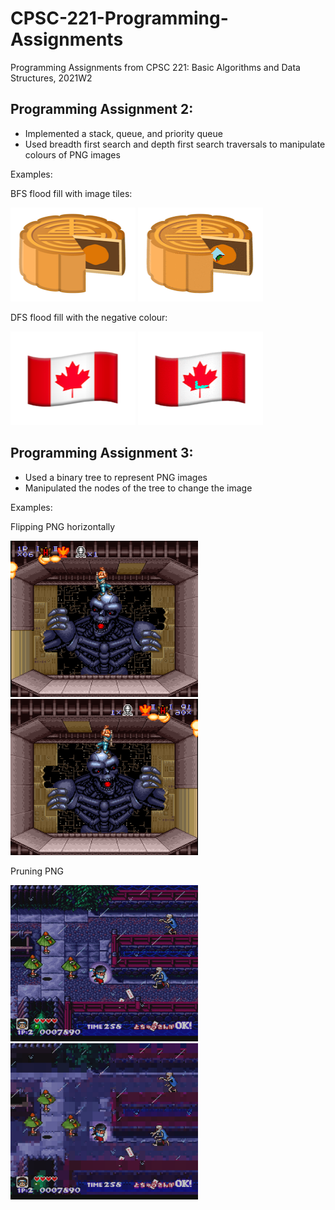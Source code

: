 # CPSC-221-Programming-Assignments
Programming Assignments from CPSC 221: Basic Algorithms and Data Structures, 2021W2 

## Programming Assignment 2: 
- Implemented a stack, queue, and priority queue
- Used breadth first search and depth first search traversals to manipulate colours of PNG images 

Examples: 

BFS flood fill with image tiles: 

<img src="https://github.com/zyy0704/CPSC-221-Programming-Assignments/blob/main/pa2/originals/mooncake.png" width=200 height=150> <img src="https://github.com/zyy0704/CPSC-221-Programming-Assignments/blob/main/pa2/soln_images/bfsimgtile.gif" width=200 height=150>

DFS flood fill with the negative colour: 

<img src="https://github.com/zyy0704/CPSC-221-Programming-Assignments/blob/main/pa2/originals/Canada.png" width=200 height=150> <img src="https://github.com/zyy0704/CPSC-221-Programming-Assignments/blob/main/pa2/soln_images/dfsnegative.gif" width=200 height=150>


## Programming Assignment 3: 
- Used a binary tree to represent PNG images 
- Manipulated the nodes of the tree to change the image 

Examples: 

Flipping PNG horizontally 

<img src="https://github.com/zyy0704/CPSC-221-Programming-Assignments/blob/main/PA3/originals/cs-256x224.png" width=300 height=250>   <img src="https://github.com/zyy0704/CPSC-221-Programming-Assignments/blob/main/PA3/soln-images/soln-fliphorizontal-cs.png" width=300 height=250>

Pruning PNG

<img src="https://github.com/zyy0704/CPSC-221-Programming-Assignments/blob/main/PA3/originals/kkkk-256x224.png" width=300 height=250>   <img src="https://github.com/zyy0704/CPSC-221-Programming-Assignments/blob/main/PA3/soln-images/soln-prune-kkkk-tol005.png" width=300 height=250>

